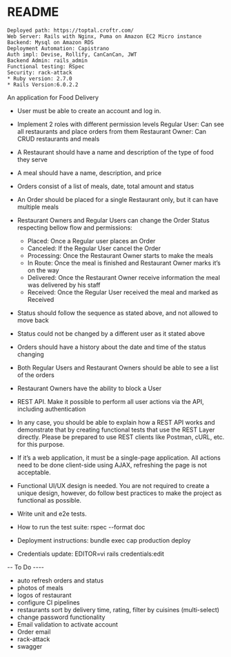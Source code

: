 # README

    Deployed path: https://toptal.croftr.com/ 
    Web Server: Rails with Nginx, Puma on Amazon EC2 Micro instance
    Backend: Mysql on Amazon RDS
    Deployment Automation: Capistrano
    Auth impl: Devise, Rollify, CanCanCan, JWT
    Backend Admin: rails_admin
    Functional testing: RSpec
    Security: rack-attack
    * Ruby version: 2.7.0
    * Rails Version:6.0.2.2

An application for Food Delivery

* User must be able to create an account and log in.
* Implement 2 roles with different permission levels
    Regular User: Can see all restaurants and place orders from them
    Restaurant Owner: Can CRUD restaurants and meals
* A Restaurant should have a name and description of the type of food they serve
* A meal should have a name, description, and price
* Orders consist of a list of meals, date, total amount and status
* An Order should be placed for a single Restaurant only, but it can have multiple meals
* Restaurant Owners and Regular Users can change the Order Status respecting bellow flow and permissions:
    * Placed: Once a Regular user places an Order
    * Canceled: If the Regular User cancel the Order
    * Processing: Once the Restaurant Owner starts to make the meals
    * In Route: Once the meal is finished and Restaurant Owner marks it’s on the way
    * Delivered: Once the Restaurant Owner receive information the meal was delivered by his staff
    * Received: Once the Regular User received the meal and marked as Received
* Status should follow the sequence as stated above, and not allowed to move back
* Status could not be changed by a different user as it stated above
* Orders should have a history about the date and time of the status changing
* Both Regular Users and Restaurant Owners should be able to see a list of the orders
* Restaurant Owners have the ability to block a User

* REST API. Make it possible to perform all user actions via the API, including authentication
* In any case, you should be able to explain how a REST API works and demonstrate that by creating functional tests that use the REST Layer directly. Please be prepared to use REST clients like Postman, cURL, etc. for this purpose.
* If it’s a web application, it must be a single-page application. All actions need to be done client-side using AJAX, refreshing the page is not acceptable.
* Functional UI/UX design is needed. You are not required to create a unique design, however, do follow best practices to make the project as functional as possible.
* Write unit and e2e tests.

* How to run the test suite: rspec --format doc

* Deployment instructions: bundle exec cap production deploy
 
* Credentials update: EDITOR=vi rails credentials:edit

-- To Do ----
* auto refresh orders and status
* photos of meals
* logos of restaurant
* configure CI pipelines
* restaurants sort by delivery time, rating, filter by cuisines (multi-select)
* change password functionality
* Email validation to activate account
* Order email
* rack-attack
* swagger